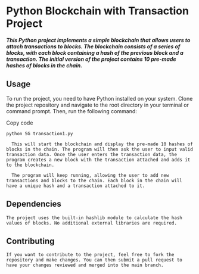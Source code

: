 # Python Blockchain with Transaction Project

***This Python project implements a simple blockchain that allows users to attach transactions to blocks. 
The blockchain consists of a series of blocks, with each block containing a hash of the previous block and a transaction. 
The initial version of the project contains 10 pre-made hashes of blocks in the chain.***

## Usage
To run the project, you need to have Python installed on your system. Clone the project repository and navigate to the root directory in your terminal or command prompt. Then, run the following command:

Copy code
```
python SG transaction1.py
```
      This will start the blockchain and display the pre-made 10 hashes of blocks in the chain. The program will then ask the user to input valid transaction data. Once the user enters the transaction data, the program creates a new block with the transaction attached and adds it to the blockchain.

      The program will keep running, allowing the user to add new transactions and blocks to the chain. Each block in the chain will have a unique hash and a transaction attached to it.

## Dependencies
    The project uses the built-in hashlib module to calculate the hash values of blocks. No additional external libraries are required.

## Contributing
    If you want to contribute to the project, feel free to fork the repository and make changes. You can then submit a pull request to have your changes reviewed and merged into the main branch.
